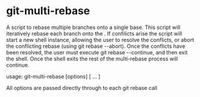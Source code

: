 git-multi-rebase
================

A script to rebase multiple branches onto a single base.  This script will iteratively rebase each branch onto the <newbase>.  If confilicts arise the script will start a new shell instance, allowing the user to resolve the conflicts, or abort the conflicting rebase (using git rebase --abort).  Once the conflicts have been resolved, the user must execute git rebase --continue, and then exit the shell.  Once the shell exits the rest of the multi-rebase process will continue.  

usage: git-multi-rebase [options] <newbase> <branch0> [<branch1> ... <branchN>]

All options are passed directly through to each git rebase call
